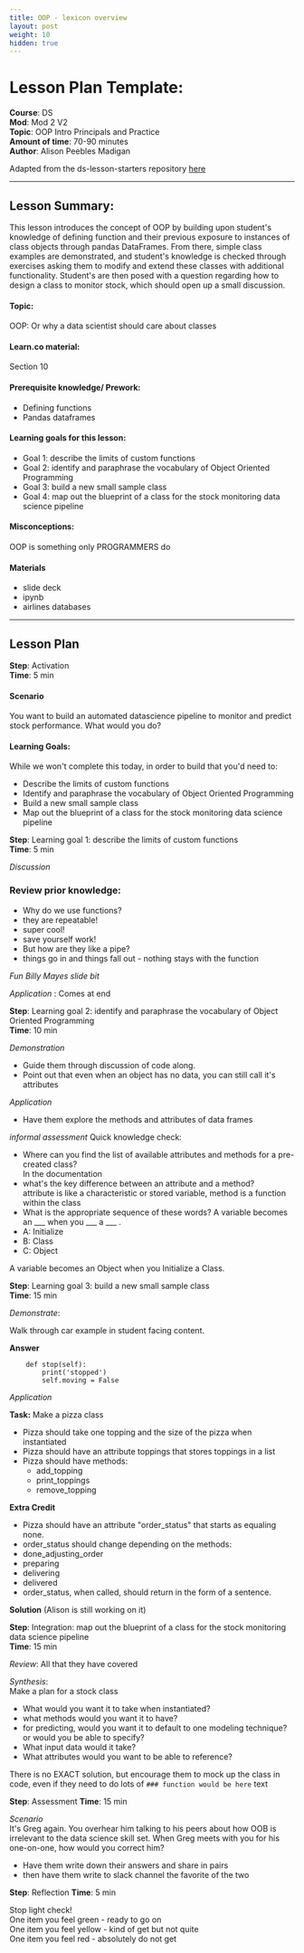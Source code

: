 ```yaml
---
title: OOP - lexicon overview
layout: post
weight: 10
hidden: true
---
```



Lesson Plan Template:
===


**Course**: DS   <br/>
**Mod**: Mod 2    V2                <br/>
**Topic**:  OOP Intro Principals and Practice  <br/>
**Amount of time**: 70-90  minutes <br/>
**Author**: Alison Peebles Madigan  

Adapted from the ds-lesson-starters repository [here](https://github.com/learn-co-curriculum/ds-lessons-starter/tree/master/lesson-plans-by-mod/Module-2/oop-1-lexicon-terms-concepts-brick-10)

***

## Lesson Summary:

This lesson introduces the concept of OOP by building upon student's knowledge of defining function and their previous exposure to instances of class objects through pandas DataFrames. From there, simple class examples are demonstrated, and student's knowledge is checked through exercises asking them to modify and extend these classes with additional functionality. Student's are then posed with a question regarding how to design a class to monitor stock, which should open up a small discussion.

#### Topic:
OOP: Or why a data scientist should care about classes
#### Learn.co material:
Section 10

#### Prerequisite knowledge/ Prework:
- Defining functions
- Pandas dataframes


#### Learning goals for this lesson:

- Goal 1: describe the limits of custom functions
- Goal 2: identify and paraphrase the vocabulary of Object Oriented Programming
- Goal 3: build a new small sample class
- Goal 4: map out the blueprint of a class for the stock monitoring data science pipeline

#### Misconceptions:
OOP is something only PROGRAMMERS do


#### Materials
- slide deck
- ipynb
- airlines databases

***
## Lesson Plan
**Step**: Activation <br/>
**Time**: 5 min

#### Scenario
You want to build an automated datascience pipeline to monitor and predict stock performance. What would you do?

#### Learning Goals:
While we won't complete this today, in order to build that you'd need to:

- Describe the limits of custom functions
- Identify and paraphrase the vocabulary of Object Oriented Programming
- Build a new small sample class
- Map out the blueprint of a class for the stock monitoring data science pipeline

**Step**: Learning goal 1:  describe the limits of custom functions <br/>
**Time**: 5 min
 
_Discussion_

### Review prior knowledge:
- Why do we use functions?
 - they are repeatable! 
 - super cool!
 - save yourself work!
- But how are they like a pipe?
 - things go in and things fall out - nothing stays with the function

 _Fun Billy Mayes slide bit_
 
 _Application_ : Comes at end

**Step**: Learning goal 2:  identify and paraphrase the vocabulary of Object Oriented Programming <br/>
**Time**: 10 min

_Demonstration_

- Guide them through discussion of code along.
- Point out that even when an object has no data, you can still call it's attributes

_Application_

- Have them explore the methods and attributes of data frames


_informal assessment_
Quick knowledge check:

- Where can you find the list of available attributes and methods for a pre-created class?<br>
In the documentation
- what's the key difference between an attribute and a method?<br>
attribute is like a characteristic or stored variable, method is a function within the class
- What is the appropriate sequence of these words? A variable becomes an ___ when you ___ a ___ .
 - A: Initialize
 - B: Class
 - C: Object<br>

A variable becomes an Object when you Initialize a Class.

**Step**: Learning goal 3: build a new small sample class <br/>
**Time**: 15 min

_Demonstrate_:

Walk through car example in student facing content.

**Answer**

```
    def stop(self):
        print('stopped')
        self.moving = False
```

_Application_


**Task:** Make a pizza class

- Pizza should take one topping and the size of the pizza when instantiated
- Pizza should have an attribute toppings that stores toppings in a list
- Pizza should have methods:
	- add_topping
	- print_toppings
	- remove_topping



**Extra Credit**

- Pizza should have an attribute "order_status" that starts as equaling none. 
- order_status should change depending on the methods:
 - done_adjusting_order
 - preparing
 - delivering
 - delivered
- order_status, when called, should return in the form of a sentence.

**Solution**
(Alison is still working on it)

**Step**: Integration:  map out the blueprint of a class for the stock monitoring data science pipeline <br/>
**Time**: 15 min

_Review_: All that they have covered<br>

_Synthesis_:<br>
Make a plan for a stock class

- What would you want it to take when instantiated?
- what methods would you want it to have?
- for predicting, would you want it to default to one modeling technique? or would you be able to specify?
- What input data would it take?
- What attributes would you want to be able to reference?


There is no EXACT solution, but encourage them to mock up the class in code, even if they need to do lots of `### function would be here` text

**Step**: Assessment
**Time**: 15 min

_Scenario_<br>
It's Greg again. 
You overhear him talking to his peers about how OOB is irrelevant to the data science skill set. 
When Greg meets with you for his one-on-one, how would you correct him?

- Have them write down their answers and share in pairs
- then have them write to slack channel the favorite of the two

**Step**: Reflection
**Time**: 5 min

Stop light check!<br>
One item you feel green - ready to go on<br>
One item you feel yellow - kind of get but not quite<br>
One item you feel red - absolutely do not get<br>